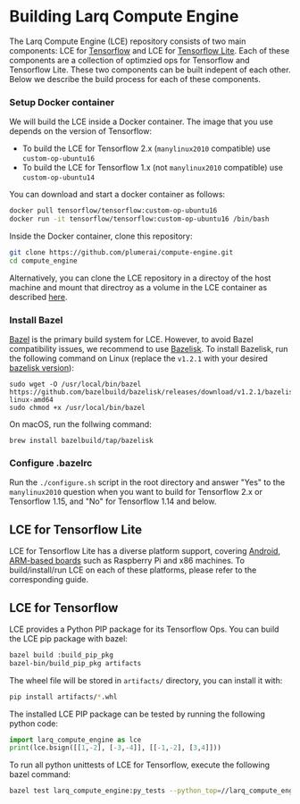 # Building Larq Compute Engine #

The Larq Compute Engine (LCE) repository consists of two main components:
LCE for [Tensorflow](#LCE-for-Tensorflow) and LCE for [Tensorflow Lite](#LCE-for-Tensorflow-Lite).
Each of these components are a collection of optimzied ops for Tensorflow and
Tensorflow Lite.
These two components can be built indepent of each other. Below we describe
the build process for each of these components.

### Setup Docker container ###
We will build the LCE inside a Docker container.
The image that you use depends on the version of Tensorflow:

- To build the LCE for Tensorflow 2.x (`manylinux2010` compatible)
  use `custom-op-ubuntu16`
- To build the LCE for Tensorflow 1.x (not `manylinux2010` compatible)
  use `custom-op-ubuntu14`

You can download and start a docker container as follows:
``` bash
docker pull tensorflow/tensorflow:custom-op-ubuntu16
docker run -it tensorflow/tensorflow:custom-op-ubuntu16 /bin/bash
```

Inside the Docker container, clone this repository:
``` bash
git clone https://github.com/plumerai/compute-engine.git
cd compute_engine
```

Alternatively, you can clone the LCE repository in a directoy of the
host machine and mount that directroy as a volume in the LCE container
as described [here](https://docs.docker.com/storage/volumes/).

### Install Bazel ###

[Bazel](https://bazel.build/) is the primary build system for LCE.
However, to avoid Bazel compatibility issues,
we recommend to use [Bazelisk](https://github.com/bazelbuild/bazelisk).
To install Bazelisk, run the following command on Linux
(replace the ```v1.2.1``` with your desired
[bazelisk version](https://github.com/bazelbuild/bazelisk/releases)):

```shell
sudo wget -O /usr/local/bin/bazel https://github.com/bazelbuild/bazelisk/releases/download/v1.2.1/bazelisk-linux-amd64
sudo chmod +x /usr/local/bin/bazel
```

On macOS, run the follwing command:
```
brew install bazelbuild/tap/bazelisk
```

### Configure .bazelrc ###
Run the ```./configure.sh``` script in the root directory and answer
"Yes" to the ```manylinux2010``` question when you want to build for
Tensorflow 2.x or Tensorflow 1.15, and "No" for Tensorflow 1.14 and below.

## LCE for Tensorflow Lite ##
LCE for Tensorflow Lite has a diverse platform support, covering
[Android](./quickstart_android.md), [ARM-based boards](./quickstart_arm.md)
such as Raspberry Pi and x86 machines. To build/install/run LCE on
each of these platforms, please refer to the corresponding guide.

## LCE for Tensorflow ##

LCE provides a Python PIP package for its Tensorflow Ops.
You can build the LCE pip package with bazel:
``` bash
bazel build :build_pip_pkg
bazel-bin/build_pip_pkg artifacts
```

The wheel file will be stored in `artifacts/` directory, you can install
it with:
``` bash
pip install artifacts/*.whl
```

The installed LCE PIP package can be tested by running the following
python code:
```python
import larq_compute_engine as lce
print(lce.bsign([[1,-2], [-3,-4]], [[-1,-2], [3,4]]))
```

To run all python unittests of LCE for Tensorflow, execute the following
bazel command:
``` bash
bazel test larq_compute_engine:py_tests --python_top=//larq_compute_engine:pyruntime
```
